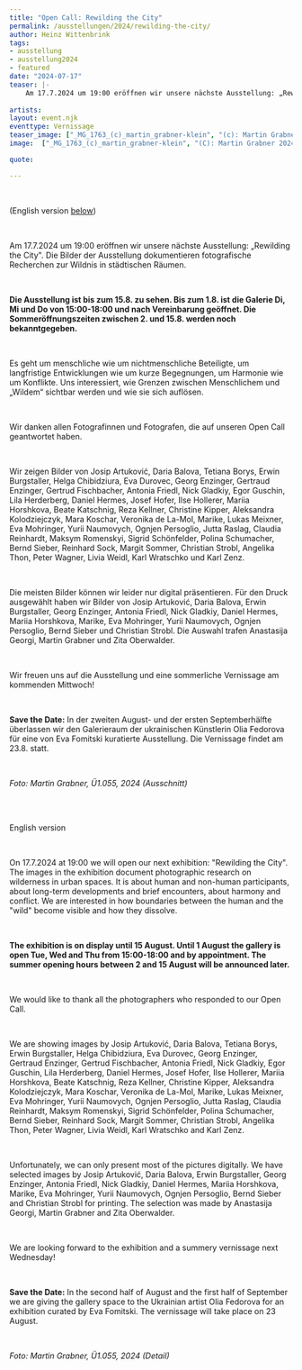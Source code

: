 ```yaml
---
title: "Open Call: Rewilding the City"
permalink: /ausstellungen/2024/rewilding-the-city/
author: Heinz Wittenbrink
tags:
- ausstellung
- ausstellung2024
- featured
date: "2024-07-17"
teaser: |-
    Am 17.7.2024 um 19:00 eröffnen wir unsere nächste Ausstellung: „Rewilding the City". Die Bilder der Ausstellung dokumentieren fotografische Recherchen zur Wildnis in städtischen Räumen. 
	
artists:
layout: event.njk
eventtype: Vernissage
teaser_image: ["_MG_1763_(c)_martin_grabner-klein", "(c): Martin Grabner 2024"]
image:  ["_MG_1763_(c)_martin_grabner-klein", "(C): Martin Grabner 2024"]

quote:

---
```


<br/>


(English version <a href="#english version">below</a>)

<br/>

 Am 17.7.2024 um 19:00 eröffnen wir unsere nächste Ausstellung: „Rewilding the City". Die Bilder der Ausstellung dokumentieren fotografische Recherchen zur Wildnis in städtischen Räumen. 

<br/>

**Die Ausstellung ist bis zum 15.8. zu sehen. Bis zum 1.8. ist die Galerie Di, Mi und Do von 15:00-18:00 und nach Vereinbarung geöffnet. Die Sommeröffnungszeiten zwischen 2. und 15.8. werden noch bekanntgegeben.**

<br/>

Es geht um menschliche wie um nichtmenschliche Beteiligte, um langfristige Entwicklungen wie um kurze Begegnungen, um Harmonie wie um Konflikte. Uns interessiert, wie Grenzen zwischen Menschlichem und „Wildem“ sichtbar werden und wie sie sich auflösen.


<br/>

Wir danken allen Fotografinnen und Fotografen, die auf unseren Open Call geantwortet haben.

<br/>


Wir zeigen Bilder von Josip Artuković, Daria Balova, Tetiana Borys, Erwin Burgstaller, Helga Chibidziura, Eva Durovec, Georg Enzinger, Gertraud Enzinger, Gertrud Fischbacher, Antonia Friedl, Nick Gladkiy, Egor Guschin, Lila Herderberg, Daniel Hermes, Josef Hofer, Ilse Hollerer, Mariia Horshkova, Beate Katschnig, Reza Kellner, Christine Kipper, Aleksandra Kolodziejczyk, Mara Koschar, Veronika de La-Mol, Marike, Lukas Meixner, Eva Mohringer, Yurii Naumovych, Ognjen Persoglio,  Jutta Raslag, Claudia Reinhardt, Maksym Romenskyi, Sigrid Schönfelder, Polina Schumacher, Bernd Sieber, Reinhard Sock, Margit Sommer, Christian Strobl, Angelika Thon, Peter Wagner, Livia Weidl, Karl Wratschko und Karl Zenz.


<br/>

Die meisten Bilder können wir leider nur digital präsentieren. Für den Druck ausgewählt haben wir Bilder von Josip Artuković, Daria Balova, Erwin Burgstaller, Georg Enzinger, Antonia Friedl, Nick Gladkiy, Daniel Hermes, Mariia Horshkova, Marike, Eva Mohringer, Yurii Naumovych, Ognjen Persoglio, Bernd Sieber und Christian Strobl. Die Auswahl trafen Anastasija Georgi, Martin Grabner und Zita Oberwalder.

<br/>

Wir freuen uns auf die Ausstellung und eine sommerliche Vernissage am kommenden Mittwoch!

<br/>



**Save the Date:** In der zweiten August- und der ersten Septemberhälfte überlassen wir den Galerieraum der ukrainischen Künstlerin Olia Fedorova für eine von Eva Fomitski kuratierte Ausstellung. Die Vernissage findet am 23.8. statt.

<br/>


*Foto: Martin Grabner, Ü1.055, 2024 (Ausschnitt)*


<br/>

<br/>

<p id="english_version">English version</p>

<br/>


On 17.7.2024 at 19:00 we will open our next exhibition: "Rewilding the City". The images in the exhibition document photographic research on wilderness in urban spaces. It is about human and non-human participants, about long-term developments and brief encounters, about harmony and conflict. We are interested in how boundaries between the human and the "wild" become visible and how they dissolve.

<br/>


**The exhibition is on display until 15 August. Until 1 August the gallery is open Tue, Wed and Thu from 15:00-18:00 and by appointment. The summer opening hours between 2 and 15 August will be announced later.**


<br/>

We would like to thank all the photographers who responded to our Open Call.

<br/>


We are showing images by Josip Artuković, Daria Balova, Tetiana Borys, Erwin Burgstaller, Helga Chibidziura, Eva Durovec, Georg Enzinger, Gertraud Enzinger, Gertrud Fischbacher, Antonia Friedl, Nick Gladkiy, Egor Guschin, Lila Herderberg, Daniel Hermes, Josef Hofer, Ilse Hollerer, Mariia Horshkova, Beate Katschnig, Reza Kellner, Christine Kipper, Aleksandra Kolodziejczyk, Mara Koschar, Veronika de La-Mol, Marike, Lukas Meixner, Eva Mohringer, Yurii Naumovych, Ognjen Persoglio,  Jutta Raslag, Claudia Reinhardt, Maksym Romenskyi, Sigrid Schönfelder, Polina Schumacher, Bernd Sieber, Reinhard Sock, Margit Sommer, Christian Strobl, Angelika Thon, Peter Wagner, Livia Weidl, Karl Wratschko and Karl Zenz.

<br/>


Unfortunately, we can only present most of the pictures digitally. We have selected images by Josip Artuković, Daria Balova, Erwin Burgstaller, Georg Enzinger, Antonia Friedl, Nick Gladkiy, Daniel Hermes, Mariia Horshkova, Marike, Eva Mohringer, Yurii Naumovych, Ognjen Persoglio, Bernd Sieber and Christian Strobl for printing. The selection was made by Anastasija Georgi, Martin Grabner and Zita Oberwalder.


<br/>

We are looking forward to the exhibition and a summery vernissage next Wednesday!


<br/>

**Save the Date:** In the second half of August and the first half of September we are giving the gallery space to the Ukrainian artist Olia Fedorova for an exhibition curated by Eva Fomitski. The vernissage will take place on 23 August.

<br/>

*Foto: Martin Grabner, Ü1.055, 2024 (Detail)*
